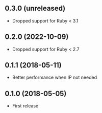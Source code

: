## 0.3.0 (unreleased)

- Dropped support for Ruby < 3.1

## 0.2.0 (2022-10-09)

- Dropped support for Ruby < 2.7

## 0.1.1 (2018-05-11)

- Better performance when IP not needed

## 0.1.0 (2018-05-05)

- First release
